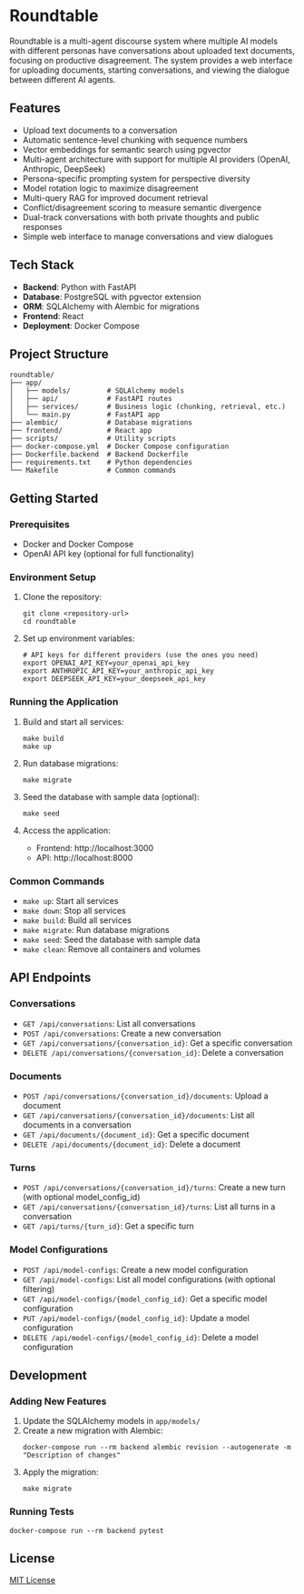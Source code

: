 # Roundtable

Roundtable is a multi-agent discourse system where multiple AI models with different personas have conversations about uploaded text documents, focusing on productive disagreement. The system provides a web interface for uploading documents, starting conversations, and viewing the dialogue between different AI agents.

## Features

- Upload text documents to a conversation
- Automatic sentence-level chunking with sequence numbers
- Vector embeddings for semantic search using pgvector
- Multi-agent architecture with support for multiple AI providers (OpenAI, Anthropic, DeepSeek)
- Persona-specific prompting system for perspective diversity
- Model rotation logic to maximize disagreement
- Multi-query RAG for improved document retrieval
- Conflict/disagreement scoring to measure semantic divergence
- Dual-track conversations with both private thoughts and public responses
- Simple web interface to manage conversations and view dialogues

## Tech Stack

- **Backend**: Python with FastAPI
- **Database**: PostgreSQL with pgvector extension
- **ORM**: SQLAlchemy with Alembic for migrations
- **Frontend**: React
- **Deployment**: Docker Compose

## Project Structure

```
roundtable/
├── app/
│   ├── models/         # SQLAlchemy models
│   ├── api/            # FastAPI routes
│   ├── services/       # Business logic (chunking, retrieval, etc.)
│   └── main.py         # FastAPI app
├── alembic/            # Database migrations
├── frontend/           # React app
├── scripts/            # Utility scripts
├── docker-compose.yml  # Docker Compose configuration
├── Dockerfile.backend  # Backend Dockerfile
├── requirements.txt    # Python dependencies
└── Makefile            # Common commands
```

## Getting Started

### Prerequisites

- Docker and Docker Compose
- OpenAI API key (optional for full functionality)

### Environment Setup

1. Clone the repository:
   ```
   git clone <repository-url>
   cd roundtable
   ```

2. Set up environment variables:
   ```
   # API keys for different providers (use the ones you need)
   export OPENAI_API_KEY=your_openai_api_key
   export ANTHROPIC_API_KEY=your_anthropic_api_key
   export DEEPSEEK_API_KEY=your_deepseek_api_key
   ```

### Running the Application

1. Build and start all services:
   ```
   make build
   make up
   ```

2. Run database migrations:
   ```
   make migrate
   ```

3. Seed the database with sample data (optional):
   ```
   make seed
   ```

4. Access the application:
   - Frontend: http://localhost:3000
   - API: http://localhost:8000

### Common Commands

- `make up`: Start all services
- `make down`: Stop all services
- `make build`: Build all services
- `make migrate`: Run database migrations
- `make seed`: Seed the database with sample data
- `make clean`: Remove all containers and volumes

## API Endpoints

### Conversations

- `GET /api/conversations`: List all conversations
- `POST /api/conversations`: Create a new conversation
- `GET /api/conversations/{conversation_id}`: Get a specific conversation
- `DELETE /api/conversations/{conversation_id}`: Delete a conversation

### Documents

- `POST /api/conversations/{conversation_id}/documents`: Upload a document
- `GET /api/conversations/{conversation_id}/documents`: List all documents in a conversation
- `GET /api/documents/{document_id}`: Get a specific document
- `DELETE /api/documents/{document_id}`: Delete a document

### Turns

- `POST /api/conversations/{conversation_id}/turns`: Create a new turn (with optional model_config_id)
- `GET /api/conversations/{conversation_id}/turns`: List all turns in a conversation
- `GET /api/turns/{turn_id}`: Get a specific turn

### Model Configurations

- `POST /api/model-configs`: Create a new model configuration
- `GET /api/model-configs`: List all model configurations (with optional filtering)
- `GET /api/model-configs/{model_config_id}`: Get a specific model configuration
- `PUT /api/model-configs/{model_config_id}`: Update a model configuration
- `DELETE /api/model-configs/{model_config_id}`: Delete a model configuration

## Development

### Adding New Features

1. Update the SQLAlchemy models in `app/models/`
2. Create a new migration with Alembic:
   ```
   docker-compose run --rm backend alembic revision --autogenerate -m "Description of changes"
   ```
3. Apply the migration:
   ```
   make migrate
   ```

### Running Tests

```
docker-compose run --rm backend pytest
```

## License

[MIT License](LICENSE)
